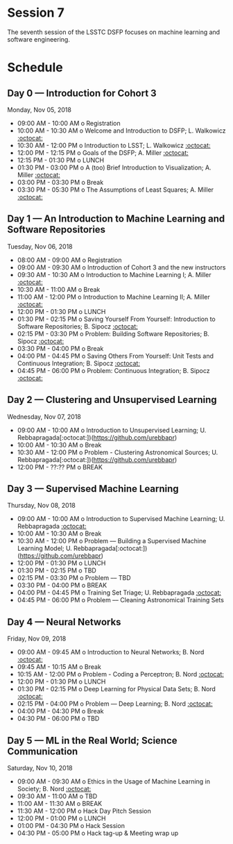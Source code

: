 # Session 7

The seventh session of the LSSTC DSFP focuses on machine learning and software engineering.

# Schedule

## Day 0 — Introduction for Cohort 3

Monday, Nov 05, 2018

 * 09:00 AM - 10:00 AM  o  Registration
 * 10:00 AM - 10:30 AM  o  Welcome and Introduction to DSFP; L. Walkowicz [:octocat:](https://github.com/lmwalkowicz)
 * 10:30 AM - 12:00 PM  o  Introduction to LSST; L. Walkowicz [:octocat:](https://github.com/lmwalkowicz)
 * 12:00 PM - 12:15 PM  o  Goals of the DSFP; A. Miller [:octocat:](https://github.com/adamamiller)
 * 12:15 PM - 01:30 PM  o  LUNCH
 * 01:30 PM - 03:00 PM  o  A (too) Brief Introduction to Visualization; A. Miller [:octocat:](https://github.com/adamamiller)
 * 03:00 PM - 03:30 PM  o  Break
 * 03:30 PM - 05:30 PM  o  The Assumptions of Least Squares; A. Miller [:octocat:](https://github.com/adamamiller)

## Day 1 — An Introduction to Machine Learning and Software Repositories

Tuesday, Nov 06, 2018

 * 08:00 AM - 09:00 AM  o  Registration
 * 09:00 AM - 09:30 AM  o  Introduction of Cohort 3 and the new instructors
 * 09:30 AM - 10:30 AM  o  Introduction to Machine Learning I; A. Miller [:octocat:](https://github.com/adamamiller)
 * 10:30 AM - 11:00 AM  o  Break
 * 11:00 AM - 12:00 PM  o  Introduction to Machine Learning II; A. Miller [:octocat:](https://github.com/adamamiller)
 * 12:00 PM - 01:30 PM  o  LUNCH
 * 01:30 PM - 02:15 PM  o  Saving Yourself From Yourself: Introduction to Software Repositories; B. Sipocz [:octocat:](https://github.com/bsipocz)
 * 02:15 PM - 03:30 PM  o  Problem: Building Software Repositories; B. Sipocz [:octocat:](https://github.com/bsipocz)
 * 03:30 PM - 04:00 PM  o  Break
 * 04:00 PM - 04:45 PM  o  Saving Others From Yourself: Unit Tests and Continuous Integration; B. Sipocz [:octocat:](https://github.com/bsipocz)
 * 04:45 PM - 06:00 PM  o  Problem: Continuous Integration; B. Sipocz [:octocat:](https://github.com/bsipocz)

## Day 2 — Clustering and Unsupervised Learning

Wednesday, Nov 07, 2018

 * 09:00 AM - 10:00 AM  o Introduction to Unsupervised Learning; U. Rebbapragada[:octocat:])(https://github.com/urebbapr)
 * 10:00 AM - 10:30 AM  o  Break
 * 10:30 AM - 12:00 PM  o  Problem - Clustering Astronomical Sources; U. Rebbapragada[:octocat:])(https://github.com/urebbapr)
 * 12:00 PM - ??:?? PM  o  BREAK

## Day 3 — Supervised Machine Learning

Thursday, Nov 08, 2018

 * 09:00 AM - 10:00 AM  o Introduction to Supervised Machine Learning; U. Rebbapragada [:octocat:](https://github.com/urebbapr)
 * 10:00 AM - 10:30 AM  o  Break
 * 10:30 AM - 12:00 PM  o  Problem –– Building a Supervised Machine Learning Model; U. Rebbapragada[:octocat:])(https://github.com/urebbapr)
 * 12:00 PM - 01:30 PM  o  LUNCH
 * 01:30 PM - 02:15 PM  o  TBD
 * 02:15 PM - 03:30 PM  o  Problem –– TBD
 * 03:30 PM - 04:00 PM  o  BREAK
 * 04:00 PM - 04:45 PM  o  Training Set Triage; U. Rebbapragada [:octocat:](https://github.com/urebbapr)
 * 04:45 PM - 06:00 PM  o  Problem –– Cleaning Astronomical Training Sets
 
## Day 4 — Neural Networks

Friday, Nov 09, 2018

 * 09:00 AM - 09:45 AM  o  Introduction to Neural Networks; B. Nord [:octocat:](https://github.com/bnord)
 * 09:45 AM - 10:15 AM  o  Break
 * 10:15 AM - 12:00 PM  o  Problem - Coding a Perceptron; B. Nord [:octocat:](https://github.com/bnord)
 * 12:00 PM - 01:30 PM  o  LUNCH
 * 01:30 PM - 02:15 PM  o  Deep Learning for Physical Data Sets; B. Nord [:octocat:](https://github.com/bnord)
 * 02:15 PM - 04:00 PM  o  Problem –– Deep Learning; B. Nord [:octocat:](https://github.com/bnord)
 * 04:00 PM - 04:30 PM  o  Break
 * 04:30 PM - 06:00 PM  o  TBD

## Day 5 — ML in the Real World; Science Communication

Saturday, Nov 10, 2018

 * 09:00 AM - 09:30 AM  o  Ethics in the Usage of Machine Learning in Society; B. Nord [:octocat:](https://github.com/bnord)
 * 09:30 AM - 11:00 AM  o  TBD
 * 11:00 AM - 11:30 AM  o  BREAK
 * 11:30 AM - 12:00 PM  o  Hack Day Pitch Session
 * 12:00 PM - 01:00 PM  o  LUNCH
 * 01:00 PM - 04:30 PM  o  Hack Session
 * 04:30 PM - 05:00 PM  o  Hack tag-up & Meeting wrap up
